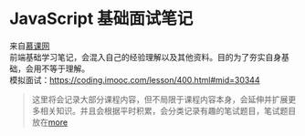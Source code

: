 # JavaScript 基础面试笔记
来自[慕课网](https://coding.imooc.com/learn/list/400.html)  
前端基础学习笔记，会混入自己的经验理解以及其他资料。目的为了夯实自身基础，会用不等于理解。  
模拟面试：https://coding.imooc.com/lesson/400.html#mid=30344
> 这里将会记录大部分课程内容，但不局限于课程内容本身，会延伸并扩展更多相关知识。并且会根据平时积累，会分类记录有趣的笔试题目，笔试题目放在[more](./more/)